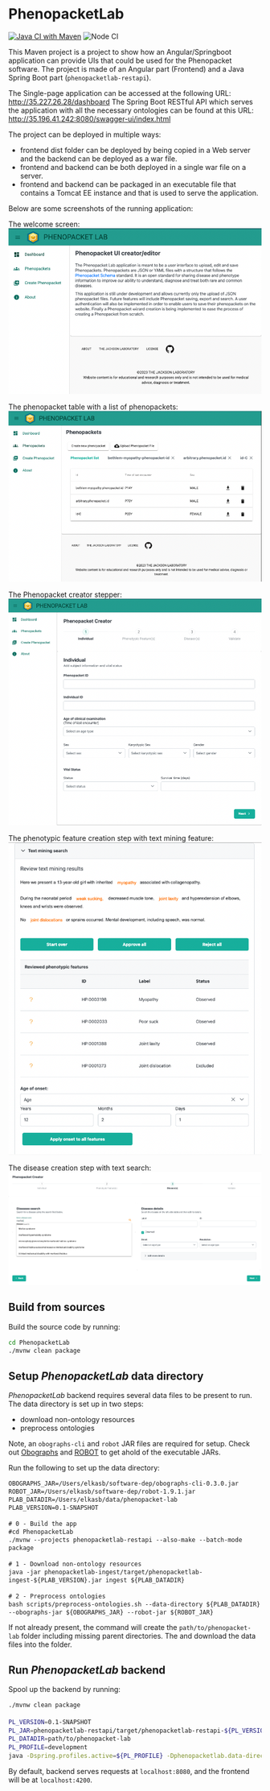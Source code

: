 # PhenopacketLab

[![Java CI with Maven](https://github.com/TheJacksonLaboratory/PhenopacketLab/workflows/Java%20CI%20with%20Maven/badge.svg)](https://github.com/TheJacksonLaboratory/PhenopacketLab/actions/workflows/maven.yml)
![Node CI](https://github.com/TheJacksonLaboratory/PhenopacketLab/actions/workflows/node.js.yml/badge.svg)

This Maven project is a project to show how an Angular/Springboot application can provide UIs that could be used for the Phenopacket software. The project is made of an Angular part (Frontend) and a Java Spring Boot part (`phenopacketlab-restapi`). 

The Single-page application can be accessed at the following URL: http://35.227.26.28/dashboard 
The Spring Boot RESTful API which serves the application with all the necessary ontologies can be found at this URL: http://35.196.41.242:8080/swagger-ui/index.html

The project can be deployed in  multiple ways: 
* frontend dist folder can be deployed by being copied in a Web server and the backend can be deployed as a war file.
* frontend and backend can be both deployed in a single war file on a server.
* frontend and backend can be packaged in an executable file that contains a Tomcat EE instance and that is used to serve the application.

Below are some screenshots of the running application:

The welcome screen:
![Alt text](/resources/welcome-screenshot.png?raw=true)

The phenopacket table with a list of phenopackets:
![Alt text](/resources/phenopacket-list-screenshot.png?raw=true)

The Phenopacket creator stepper:
![Alt text](/resources/phenopacket-creator-screenshot.png?raw=true)

The phenotypic feature creation step with text mining feature:
![Alt text](/resources/text-mining-screenshot.png?raw=true)

The disease creation step with text search:
![Alt text](/resources/disease-screenshot.png?raw=true)

## Build from sources

Build the source code by running:

```bash
cd PhenopacketLab
./mvnw clean package
```

## Setup *PhenopacketLab* data directory

*PhenopacketLab* backend requires several data files to be present to run. The data directory is set up in two steps: 
- download non-ontology resources
- preprocess ontologies

Note, an `obographs-cli` and `robot` JAR files are required for setup. Check out [Obographs](https://github.com/geneontology/obographs) 
and [ROBOT](https://robot.obolibrary.org/) to get ahold of the executable JARs.

Run the following to set up the data directory:

```shell
OBOGRAPHS_JAR=/Users/elkasb/software-dep/obographs-cli-0.3.0.jar
ROBOT_JAR=/Users/elkasb/software-dep/robot-1.9.1.jar
PLAB_DATADIR=/Users/elkasb/data/phenopacket-lab
PLAB_VERSION=0.1-SNAPSHOT

# 0 - Build the app
#cd PhenopacketLab
./mvnw --projects phenopacketlab-restapi --also-make --batch-mode package

# 1 - Download non-ontology resources
java -jar phenopacketlab-ingest/target/phenopacketlab-ingest-${PLAB_VERSION}.jar ingest ${PLAB_DATADIR}

# 2 - Preprocess ontologies
bash scripts/preprocess-ontologies.sh --data-directory ${PLAB_DATADIR} --obographs-jar ${OBOGRAPHS_JAR} --robot-jar ${ROBOT_JAR}
```

If not already present, the command will create the `path/to/phenopacket-lab` folder including missing parent directories.
The and download the data files into the folder.

## Run *PhenopacketLab* backend

Spool up the backend by running:

```bash
./mvnw clean package

PL_VERSION=0.1-SNAPSHOT
PL_JAR=phenopacketlab-restapi/target/phenopacketlab-restapi-${PL_VERSION}.jar
PL_DATADIR=path/to/phenopacket-lab
PL_PROFILE=development
java -Dspring.profiles.active=${PL_PROFILE} -Dphenopacketlab.data-directory=${PL_DATADIR} -jar ${PL_JAR} 
```

By default, backend serves requests at `localhost:8080`, and the frontend will be at `localhost:4200`.
